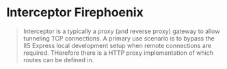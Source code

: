 # Interceptor Firephoenix

> Interceptor is a typically a proxy (and reverse proxy) gateway to allow tunneling TCP connections. A primary use scenario is to bypass the IIS Express local development setup when remote connections are required. THerefore there is a HTTP proxy implementation of which routes can be defined in.